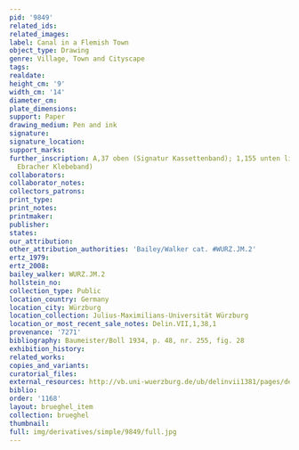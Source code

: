 ```yaml
---
pid: '9849'
related_ids: 
related_images: 
label: Canal in a Flemish Town
object_type: Drawing
genre: Village, Town and Cityscape
tags: 
realdate: 
height_cm: '9'
width_cm: '14'
diameter_cm: 
plate_dimensions: 
support: Paper
drawing_medium: Pen and ink
signature: 
signature_location: 
support_marks: 
further_inscription: A,37 oben (Signatur Kassettenband); 1,155 unten links (Signatur
  Ebracher Klebeband)
collaborators: 
collaborator_notes: 
collectors_patrons: 
print_type: 
print_notes: 
printmaker: 
publisher: 
states: 
our_attribution: 
other_attribution_authorities: 'Bailey/Walker cat. #WURZ.JM.2'
ertz_1979: 
ertz_2008: 
bailey_walker: WURZ.JM.2
hollstein_no: 
collection_type: Public
location_country: Germany
location_city: Würzburg
location_collection: Julius-Maximilians-Universität Würzburg
location_or_most_recent_sale_notes: Delin.VII,1,38,1
provenance: '7271'
bibliography: Baumeister/Boll 1934, p. 48, nr. 255, fig. 28
exhibition_history: 
related_works: 
copies_and_variants: 
curatorial_files: 
external_resources: http://vb.uni-wuerzburg.de/ub/delinvii1381/pages/delinvii1381/1.html
biblio: 
order: '1168'
layout: brueghel_item
collection: brueghel
thumbnail: 
full: img/derivatives/simple/9849/full.jpg
---
```

